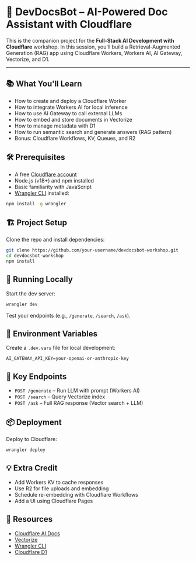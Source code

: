 # 🚀 DevDocsBot – AI-Powered Doc Assistant with Cloudflare

This is the companion project for the **Full-Stack AI Development with Cloudflare** workshop. In this session, you'll build a Retrieval-Augmented Generation (RAG) app using Cloudflare Workers, Workers AI, AI Gateway, Vectorize, and D1.

---

## 📚 What You'll Learn

- How to create and deploy a Cloudflare Worker
- How to integrate Workers AI for local inference
- How to use AI Gateway to call external LLMs
- How to embed and store documents in Vectorize
- How to manage metadata with D1
- How to run semantic search and generate answers (RAG pattern)
- Bonus: Cloudflare Workflows, KV, Queues, and R2


## 🛠️ Prerequisites

- A free [Cloudflare account](https://dash.cloudflare.com/sign-up)
- Node.js (v18+) and npm installed
- Basic familiarity with JavaScript
- [Wrangler CLI](https://developers.cloudflare.com/workers/wrangler/) installed:

```bash
npm install -g wrangler
````

## 🏗️ Project Setup

Clone the repo and install dependencies:

```bash
git clone https://github.com/your-username/devdocsbot-workshop.git
cd devdocsbot-workshop
npm install
```

## 🚀 Running Locally

Start the dev server:

```bash
wrangler dev
```

Test your endpoints (e.g., `/generate`, `/search`, `/ask`).


## 🔐 Environment Variables

Create a `.dev.vars` file for local development:

```env
AI_GATEWAY_API_KEY=your-openai-or-anthropic-key
```


## 🧪 Key Endpoints

* `POST /generate` – Run LLM with prompt (Workers AI)
* `POST /search` – Query Vectorize index
* `POST /ask` – Full RAG response (Vector search + LLM)


## 📦 Deployment

Deploy to Cloudflare:

```bash
wrangler deploy
```


## 💡 Extra Credit

* Add Workers KV to cache responses
* Use R2 for file uploads and embedding
* Schedule re-embedding with Cloudflare Workflows
* Add a UI using Cloudflare Pages


## 🧭 Resources

* [Cloudflare AI Docs](https://developers.cloudflare.com/workers-ai/)
* [Vectorize](https://developers.cloudflare.com/vectorize/)
* [Wrangler CLI](https://developers.cloudflare.com/workers/wrangler/)
* [Cloudflare D1](https://developers.cloudflare.com/d1/)


